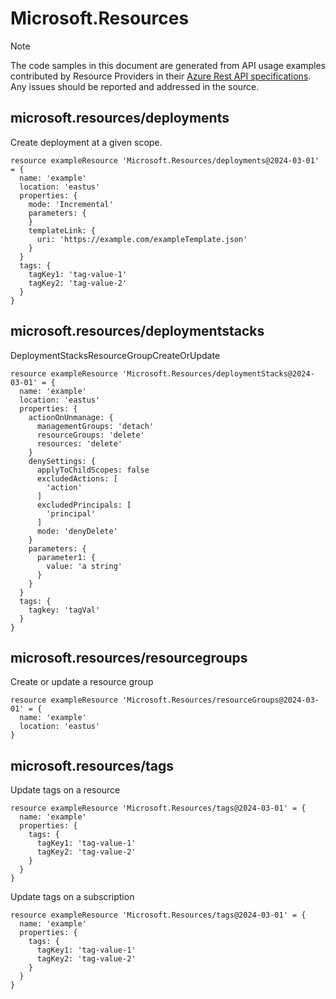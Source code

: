 # Microsoft.Resources
  
> [!NOTE]
> The code samples in this document are generated from API usage examples contributed by Resource Providers in their [Azure Rest API specifications](https://github.com/Azure/azure-rest-api-specs). Any issues should be reported and addressed in the source.


## microsoft.resources/deployments

Create deployment at a given scope.
```bicep
resource exampleResource 'Microsoft.Resources/deployments@2024-03-01' = {
  name: 'example'
  location: 'eastus'
  properties: {
    mode: 'Incremental'
    parameters: {
    }
    templateLink: {
      uri: 'https://example.com/exampleTemplate.json'
    }
  }
  tags: {
    tagKey1: 'tag-value-1'
    tagKey2: 'tag-value-2'
  }
}
```

## microsoft.resources/deploymentstacks

DeploymentStacksResourceGroupCreateOrUpdate
```bicep
resource exampleResource 'Microsoft.Resources/deploymentStacks@2024-03-01' = {
  name: 'example'
  location: 'eastus'
  properties: {
    actionOnUnmanage: {
      managementGroups: 'detach'
      resourceGroups: 'delete'
      resources: 'delete'
    }
    denySettings: {
      applyToChildScopes: false
      excludedActions: [
        'action'
      ]
      excludedPrincipals: [
        'principal'
      ]
      mode: 'denyDelete'
    }
    parameters: {
      parameter1: {
        value: 'a string'
      }
    }
  }
  tags: {
    tagkey: 'tagVal'
  }
}
```

## microsoft.resources/resourcegroups

Create or update a resource group
```bicep
resource exampleResource 'Microsoft.Resources/resourceGroups@2024-03-01' = {
  name: 'example'
  location: 'eastus'
}
```

## microsoft.resources/tags

Update tags on a resource
```bicep
resource exampleResource 'Microsoft.Resources/tags@2024-03-01' = {
  name: 'example'
  properties: {
    tags: {
      tagKey1: 'tag-value-1'
      tagKey2: 'tag-value-2'
    }
  }
}
```

Update tags on a subscription
```bicep
resource exampleResource 'Microsoft.Resources/tags@2024-03-01' = {
  name: 'example'
  properties: {
    tags: {
      tagKey1: 'tag-value-1'
      tagKey2: 'tag-value-2'
    }
  }
}
```
